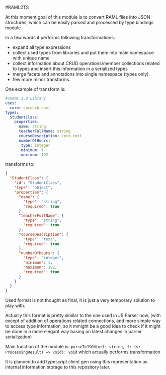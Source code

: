 #RAML2TS

At this moment goal of this module is to convert RAML files into JSON structures, 
which can be easily parsed and processed by type bindings module.

In a few words it performs following transformations:

* expand all type expressions
* collect used types from libraries and put them into main namespace with unique name
* collect information about CRUD operations/member collections related to types and insert this information in a serialized types
* merge facets and annotations into single namespace (types only).
* few more minor transforms.

One example of transform is:

```yaml
#%RAML 1.0 Library
uses:
  core: coreLib.raml
types:
  StudentClass:
    properties:
      name: string
      teacherFullName: string
      courseDescription: core.text
      numberOfHours:
       type: integer
       minimum: 1
       maximum: 192

```
transforms to:

```json
{
  "StudentClass": {
    "id": "StudentClass",
    "type": "object",
    "properties": {
      "name": {
        "type": "string",
        "required": true
      },
      "teacherFullName": {
        "type": "string",
        "required": true
      },
      "courseDescription": {
        "type": "text",
        "required": true
      },
      "numberOfHours": {
        "type": "integer",
        "minimum": 1,
        "maximum": 192,
        "required": true
      }
    }
  }
}


```

Used format is not thought as final, it is just a very temporary solution to play with. 

Actually this format is pretty similar 
to the one used in JS Parser now, (with except of addition of operations related connections, 
and more simple way to access type information, so it mmight be a good idea to check if it might be done in a more elegant way
basing on latest changes in parser serialization)

Main function of the module is: `parseToJSON(url: string, f: (v: ProcessingResult) => void): void` which actually performs transformation

It is planned to add typescript client gen using this representation as internal information storage to this repository later.
